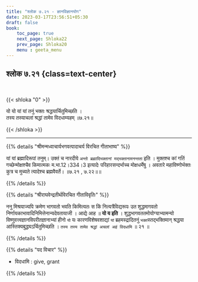 ```yaml
---
title: "श्लोक ७.२१ - ज्ञानविज्ञानयोग"
date: 2023-03-17T23:56:51+05:30
draft: false
book:
    toc_page: true
    next_page: Shloka22
    prev_page: Shloka20
    menu : geeta_menu
---
```




## श्लोक ७.२१ {class=text-center}

<br/>

{{< shloka  "0"  >}}

यो यो यां यां तनुं भक्तः श्रद्धयार्चितुमिच्छति ।  
तस्य तस्याचलां श्रद्धां तामेव विदधाम्यहम् ॥७.२१॥

{{< /shloka >}}

---


{{% details "श्रीमन्मध्वाचार्यभगवत्पादाचर्य विरचित  गीताभाष्य" %}}

यां यां ब्रह्मादिरूपां तनुम्। उक्तं च नारदीये 
`अन्तो ब्रह्मादिभक्तानां मद्भक्तानामनन्तता` इति । 
मुक्तश्च कां गतिं गच्छेन्मोक्षश्चैव किमात्मकः म.भा.12।334।3 
इत्यादेः  परिहारसन्दर्भाच्च मोक्षधर्मेषु । 
अवतारे महाविष्णोर्भक्तः  कुत्र  च मुच्यते त्यादेश्च 
ब्रह्मवैवर्ते। ॥७.२१ , ७.२२॥॥

{{% /details %}}



{{% details "श्रीराघवेन्द्रतीर्थविरचित गीताविवृतिः" %}}

ननु मिश्रयाज्यपि क्रमेण भागवतो भवति किमित्यतः स किं
नित्यत्रैविद्यरूपः उत शुद्धमागवतो 
निर्णायकाभावादिनिमित्तेनान्यदेवतायाजी ।
आद्ये आह ॥ **यो य इति** । 
शुद्धभागवततमोयोग्याभ्यामन्यो 
विष्णुवत्त्वज्ञानविपरीतज्ञानाभ्यां  हीनो `यो` यः 
कारणविशेषवशाद्यां `यां` ब्रहमस्द्रादितनुं 
`भक्त`स्तद्भक्तिमान्‌ 
श्रद्धया आस्तिक्यबुद्ध्यऽर्चितुमिच्छति ।
`तस्य तस्य तामेव श्रद्धां अचलां अहं विदधामि` ॥ २१ ॥


{{% /details %}}



{{% details "पद विचार" %}}

- विदधामि : give, grant

{{% /details %}}

